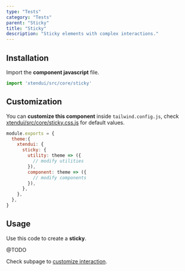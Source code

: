 ```yaml
---
type: "Tests"
category: "Tests"
parent: "Sticky"
title: "Sticky"
description: "Sticky elements with complex interactions."
---
```


## Installation

Import the **component javascript** file.

```jsx
import 'xtendui/src/core/sticky'
```

## Customization

You can **customize this component** inside `tailwind.config.js`, check [xtendui/src/core/sticky.css.js](https://github.com/minimit/xtendui/blob/master/src/core/sticky.css.js) for default values.

```jsx
module.exports = {
  theme:{
    xtendui: {
      sticky: {
        utility: theme => ({
          // modify utilities
        }),
        component: theme => ({
          // modify components
        }),
      },
    },
  },
}
```

## Usage

Use this code to create a **sticky**.

@TODO

Check subpage to [customize interaction](/components/core/sticky/interaction).
